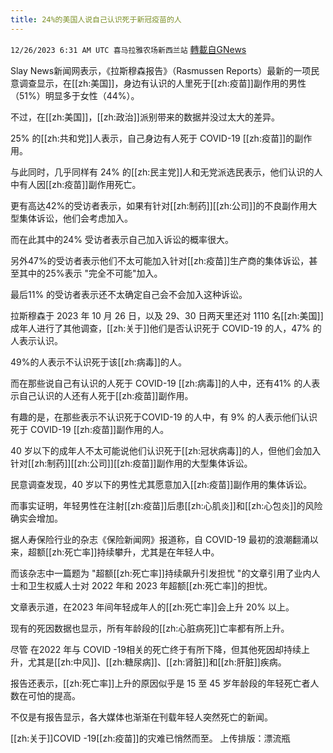 ```yaml
---
title: 24%的美国人说自己认识死于新冠疫苗的人
---
```

`12/26/2023 6:31 AM UTC 喜马拉雅农场新西兰站` [轉載自GNews](https://gnews.org/articles/2151996)

Slay News新闻网表示，《拉斯穆森报告》（Rasmussen Reports）最新的一项民意调查显示，在[[zh:美国]]，身边有认识的人里死于[[zh:疫苗]]副作用的男性（51%）明显多于女性（44%）。

不过，在[[zh:美国]]，[[zh:政治]]派别带来的数据并没过太大的差异。

25% 的[[zh:共和党]]人表示，自己身边有人死于 COVID-19 [[zh:疫苗]]的副作用。

与此同时，几乎同样有 24% 的[[zh:民主党]]人和无党派选民表示，他们认识的人中有人因[[zh:疫苗]]副作用死亡。

更有高达42%的受访者表示，如果有针对[[zh:制药]][[zh:公司]]的不良副作用大型集体诉讼，他们会考虑加入。

而在此其中的24% 受访者表示自己加入诉讼的概率很大。

另外47%的受访者表示他们不太可能加入针对[[zh:疫苗]]生产商的集体诉讼，甚至其中的25%表示 "完全不可能"加入。

最后11% 的受访者表示还不太确定自己会不会加入这种诉讼。

拉斯穆森于 2023 年 10 月 26 日，以及 29、30 日两天里还对 1110 名[[zh:美国]]成年人进行了其他调查，[[zh:关于]]他们是否认识死于 COVID-19 的人，47% 的人表示认识。

49%的人表示不认识死于该[[zh:病毒]]的人。

而在那些说自己有认识的人死于 COVID-19 [[zh:病毒]]的人中，还有41% 的人表示自己认识的人还有人死于[[zh:疫苗]]副作用。

有趣的是，在那些表示不认识死于COVID-19 的人中，有 9% 的人表示他们认识死于 COVID-19 [[zh:疫苗]]副作用的人。

40 岁以下的成年人不太可能说他们认识死于[[zh:冠状病毒]]的人，但他们会加入针对[[zh:制药]][[zh:公司]][[zh:疫苗]]副作用的大型集体诉讼。

民意调查发现，40 岁以下的男性尤其愿意加入[[zh:疫苗]]副作用的集体诉讼。

而事实证明，年轻男性在注射[[zh:疫苗]]后患[[zh:心肌炎]]和[[zh:心包炎]]的风险确实会增加。

据人寿保险行业的杂志《保险新闻网》报道称，自 COVID-19 最初的浪潮翻涌以来，超额[[zh:死亡率]]持续攀升，尤其是在年轻人中。

而该杂志中一篇题为 "超额[[zh:死亡率]]持续飙升引发担忧 "的文章引用了业内人士和卫生权威人士对 2022 年和 2023 年超额[[zh:死亡率]]的担忧。

文章表示道，在2023 年间年轻成年人的[[zh:死亡率]]会上升 20% 以上。

现有的死因数据也显示，所有年龄段的[[zh:心脏病死]]亡率都有所上升。

尽管 在2022 年与 COVID -19相关的死亡终于有所下降，但其他死因却持续上升，尤其是[[zh:中风]]、[[zh:糖尿病]]、[[zh:肾脏]]和[[zh:肝脏]]疾病。

报告还表示，[[zh:死亡率]]上升的原因似乎是 15 至 45 岁年龄段的年轻死亡者人数在可怕的提高。

不仅是有报告显示，各大媒体也渐渐在刊载年轻人突然死亡的新闻。

[[zh:关于]]COVID -19[[zh:疫苗]]的灾难已悄然而至。
上传排版：漂流瓶
